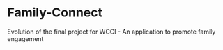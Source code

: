 # Family-Connect
Evolution of the final project for WCCI - An application to promote family engagement
